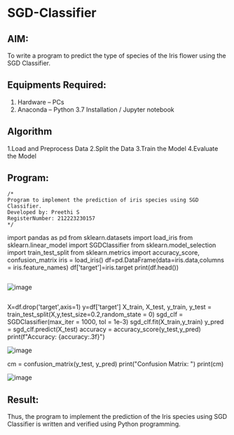 # SGD-Classifier
## AIM:
To write a program to predict the type of species of the Iris flower using the SGD Classifier.

## Equipments Required:
1. Hardware – PCs
2. Anaconda – Python 3.7 Installation / Jupyter notebook

## Algorithm
1.Load and Preprocess Data
2.Split the Data
3.Train the Model
4.Evaluate the Model 

## Program:
```
/*
Program to implement the prediction of iris species using SGD Classifier.
Developed by: Preethi S
RegisterNumber: 212223230157 
*/
```
import pandas as pd
from sklearn.datasets import load_iris
from sklearn.linear_model import SGDClassifier
from sklearn.model_selection import train_test_split
from sklearn.metrics import accuracy_score, confusion_matrix
iris = load_iris()
df=pd.DataFrame(data=iris.data,columns = iris.feature_names)
df['target']=iris.target
print(df.head())
```
```
![image](https://github.com/user-attachments/assets/71e922ba-6b9f-40f0-bbdb-f9a5540b3983)
```
```
X=df.drop('target',axis=1)
y=df['target']
X_train, X_test, y_train, y_test = train_test_split(X,y,test_size=0.2,random_state = 0)
sgd_clf = SGDClassifier(max_iter = 1000, tol = 1e-3)
sgd_clf.fit(X_train,y_train)
y_pred = sgd_clf.predict(X_test)
accuracy = accuracy_score(y_test,y_pred)
print(f"Accuracy: {accuracy:.3f}")

![image](https://github.com/user-attachments/assets/d4012741-0895-4a10-92f9-685d8c114354)


cm = confusion_matrix(y_test, y_pred)
print("Confusion Matrix: ")
print(cm)

![image](https://github.com/user-attachments/assets/671a61de-57d5-41ed-a97e-ccb51427f0ae)


## Result:
Thus, the program to implement the prediction of the Iris species using SGD Classifier is written and verified using Python programming.
